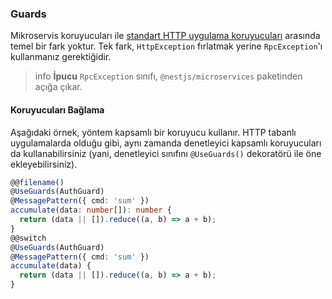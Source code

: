 ### Guards

Mikroservis koruyucuları ile [standart HTTP uygulama koruyucuları](/docs/guards) arasında temel bir fark yoktur.
Tek fark, `HttpException` fırlatmak yerine `RpcException`'ı kullanmanız gerektiğidir.

> info **İpucu** `RpcException` sınıfı, `@nestjs/microservices` paketinden açığa çıkar.

#### Koruyucuları Bağlama

Aşağıdaki örnek, yöntem kapsamlı bir koruyucu kullanır. HTTP tabanlı uygulamalarda olduğu gibi, aynı zamanda denetleyici kapsamlı koruyucuları da kullanabilirsiniz (yani, denetleyici sınıfını `@UseGuards()` dekoratörü ile öne ekleyebilirsiniz).

```typescript
@@filename()
@UseGuards(AuthGuard)
@MessagePattern({ cmd: 'sum' })
accumulate(data: number[]): number {
  return (data || []).reduce((a, b) => a + b);
}
@@switch
@UseGuards(AuthGuard)
@MessagePattern({ cmd: 'sum' })
accumulate(data) {
  return (data || []).reduce((a, b) => a + b);
}
```
